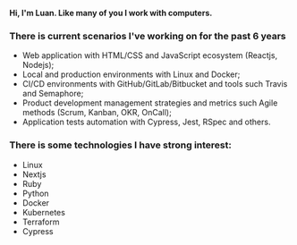 **Hi, I'm Luan. Like many of you I work with computers.**

### There is current scenarios I've working on for the past 6 years

- Web application with HTML/CSS and JavaScript ecosystem (Reactjs, Nodejs);
- Local and production environments with Linux and Docker;
- CI/CD environments with GitHub/GitLab/Bitbucket and tools such Travis and Semaphore;
- Product development management strategies and metrics such Agile methods (Scrum, Kanban, OKR, OnCall);
- Application tests automation with Cypress, Jest, RSpec and others.

### There is some technologies I have strong interest:

- Linux
- Nextjs
- Ruby
- Python
- Docker
- Kubernetes
- Terraform
- Cypress
